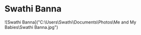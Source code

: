 # Swathi Banna

![Swathi Banna]("C:\Users\Swathi\Documents\Photos\Me and My Babies\Swathi Banna.jpg")

